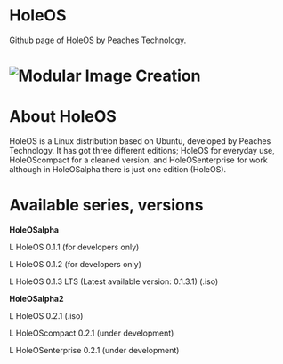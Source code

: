 # HoleOS
Github page of HoleOS by Peaches Technology.

# ![Modular Image Creation](https://peachestech.net/wp-content/uploads/2020/06/peaches4-1-150x150.png)

# About HoleOS


HoleOS is a Linux distribution based on Ubuntu, developed by Peaches Technology. It has got three different editions; HoleOS for everyday use, HoleOScompact for a cleaned version, and HoleOSenterprise for work although in HoleOSalpha there is just one edition (HoleOS).

# Available series, versions


**HoleOSalpha**

L HoleOS 0.1.1 (for developers only)

L HoleOS 0.1.2 (for developers only)

L HoleOS 0.1.3 LTS (Latest available version: 0.1.3.1) (.iso)



**HoleOSalpha2**

L HoleOS 0.2.1 (.iso)

  L HoleOScompact 0.2.1 (under development)
  
  L HoleOSenterprise 0.2.1 (under development)
